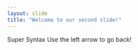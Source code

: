 ```yaml
---
layout: slide
title: "Welcome to our second slide!"
---
```

Super Syntax
Use the left arrow to go back!
